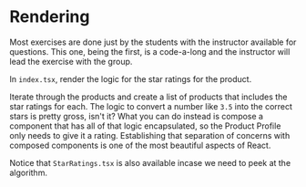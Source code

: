 # Rendering

Most exercises are done just by the students with the instructor available for questions. This one, being the first, is a code-a-long and the instructor will lead the exercise with the group.

In `index.tsx`, render the logic for the star ratings for the product.

Iterate through the products and create a list of products that includes the star ratings for each. The logic to convert a number like `3.5` into the correct stars is pretty gross, isn't it? What you can do instead is compose a component that has all of that logic encapsulated, so the Product Profile only needs to give it a rating. Establishing that separation of concerns with composed components is one of the most beautiful aspects of React.

Notice that `StarRatings.tsx` is also available incase we need to peek at the algorithm.
